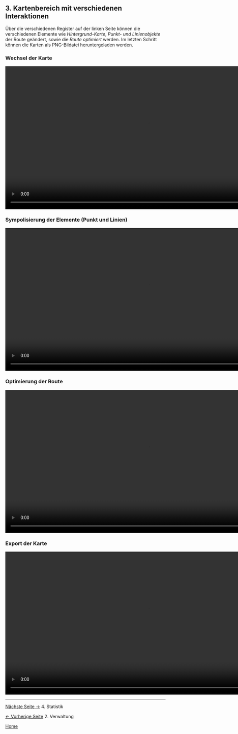 ## 3. **Kartenbereich** mit verschiedenen Interaktionen

Über die verschiedenen Register auf der linken Seite können die verschiedenen Elemente wie _Hintergrund-Karte_, _Punkt- und Linienobjekte_ der Route geändert, sowie die _Route optimiert_ werden. Im letzten Schritt können die Karten als PNG-Bildatei heruntergeladen werden.

### Wechsel der Karte

<video width="900"   controls>
  <source src="videos\MapPage_Wechsel_Karte.mp4" type="video/mp4">
  Dein Browser unterstützt das Video-Tag nicht.
</video>

### Sympolisierung der Elemente (Punkt und Linien)

<video width="900"   controls>
  <source src="videos\MapPage_Symbolisierung.mp4" type="video/mp4">
  Dein Browser unterstützt das Video-Tag nicht.
</video>

### Optimierung der Route

<video width="900"   controls>
  <source src="videos\MapPage_Optimiere_Route.mp4" type="video/mp4">
  Dein Browser unterstützt das Video-Tag nicht.
</video>

### Export der Karte

<video width="900"   controls>
  <source src="videos\MapPage_Export.mp4" type="video/mp4">
  Dein Browser unterstützt das Video-Tag nicht.
</video>

---

[Nächste Seite ->](04_StatPage.md) 4. Statistik

[<- Vorherige Seite](02_HomePage.md) 2. Verwaltung

[Home](index.md)
